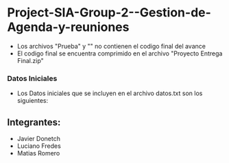 # Project-SIA-Group-2--Gestion-de-Agenda-y-reuniones

- Los archivos "Prueba" y "" no contienen el codigo final del avance
- El codigo final se encuentra comprimido en el archivo "Proyecto Entrega Final.zip"


### Datos Iniciales

- Los Datos iniciales que se incluyen en el archivo datos.txt son los siguientes:


## Integrantes:
- Javier Donetch 
- Luciano Fredes
- Matias Romero
